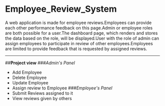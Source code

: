 # Employee_Review_System
A web application is made for employee reviews.Employees can provide each other performance feedback on this page.Admin or employee roles are both possible for a user.The dashboard page, which renders and stores the data based on the role, will be displayed.User with the role of admin can assign employees to participate in review of other employees.Employees are limited to provide feedback that is requested by assigned reviews.
_______________________________________________________________________________________________________________________________________________________________________________________________________________________

##**Project view**
###*Admin's Panel*
  * Add Employee
  * Delete Employee
  * Update Employee
  * Assign review to Employee
###*Employee's Panel*
  * Submit Reviews assigned to it
  * View reviews given by others
  

